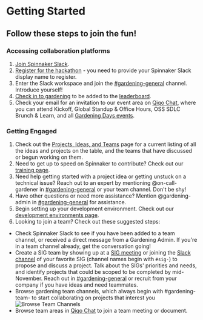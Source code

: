 # Getting Started 

## Follow these steps to join the fun! 

### Accessing collaboration platforms
1. [Join Spinnaker Slack](http://join.spinnaker.io).
1. [Register for the hackathon](https://go.armory.io/gardening) - you need to provide your Spinnaker Slack display name to register.
1. Enter the Slack workspace and join the [#gardening-general](https://spinnakerteam.slack.com/archives/CV4A90DPF) channel. Introduce yourself!
1. [Check in to gardening](https://go.armory.io/gardener-checkin) to be added to the [leaderboard](https://go.armory.io/contributors).
1. Check your email for an invitation to our event area on [Qiqo Chat](https://go.armory.io/summit-garden), where you can attend Kickoff, Global Standup & Office Hours, OSS SDLC Brunch & Learn, and all [Gardening Days events](https://events.linuxfoundation.org/spinnaker-summit/program/schedule/).

### Getting Engaged
1. Check out the [Projects, Ideas, and Teams](project-ideas.md) page for a current listing of all the ideas and projects on the table, and the teams that have discussed or begun working on them.
1. Need to get up to speed on Spinnaker to contribute? Check out our [training page](training.md).
1. Need help getting started with a project idea or getting unstuck on a technical issue? Reach out to an expert by mentioning @on-call-gardener in [#gardening-general](https://spinnakerteam.slack.com/archives/CV4A90DPF) or your team channel. Don't be shy!
1. Have other questions or need more assistance? Mention @gardening-admin in [#gardening-general](https://spinnakerteam.slack.com/archives/CV4A90DPF) for assistance.
1. Begin setting up your development environment. Check out our [development environments page](development-environments.md).
1. Looking to join a team? Check out these suggested steps:
- Check Spinnaker Slack to see if you have been added to a team channel, or received a direct message from a Gardening Admin. If you're in a team channel already, get the conversation going!
- Create a SIG team by showing up at a [SIG meeting](https://github.com/spinnaker/governance) or joining the [Slack channel](http://join.spinnaker.io) of your favorite SIG (channel names begin with ```#sig-```) to propose and discuss a project. Talk about the SIGs' priorities and needs, and identify projects that could be scoped to be completed by mid-November. Reach out in [#gardening-general](https://spinnakerteam.slack.com/archives/CV4A90DPF) or recruit from your company if you have ideas and need teammates.
- Browse gardening team channels, which always begin with #gardening-team- to start collaborating on projects that interest you
![Browse Team Channels](https://p-qKFvWn.b3.n0.cdn.getcloudapp.com/items/9ZujkE8z/Image%202020-07-18%20at%209.06.08%20PM.png?v=2af37bb659a71050fab1d8fda51e82a0|width=10)
- Browse team areas in [Qiqo Chat](https://go.armory.io/summit-garden) to join a team meeting or document.
